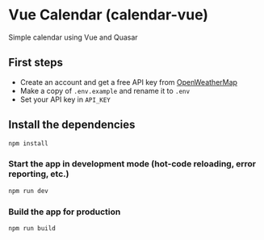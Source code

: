 # Vue Calendar (calendar-vue)

Simple calendar using Vue and Quasar

## First steps

- Create an account and get a free API key from [OpenWeatherMap](https://openweathermap.org/current)
- Make a copy of `.env.example` and rename it to `.env`
- Set your API key in `API_KEY`

## Install the dependencies
```bash
npm install
```

### Start the app in development mode (hot-code reloading, error reporting, etc.)
```bash
npm run dev
```

### Build the app for production
```bash
npm run build
```


